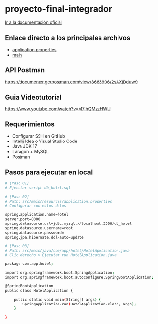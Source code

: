 # proyecto-final-integrador

[Ir a la documentación oficial](https://spring.io/guides)

## Enlace directo a los principales archivos

- [application.properties](src/main/resources/application.properties)
- [main](src/main/java/com/app/hotel/HotelApplication.java)

## API Postman

https://documenter.getpostman.com/view/3683906/2sAXjDduw9

## Guia Videotutorial

https://www.youtube.com/watch?v=M7lhQMzzHWU

## Requerimientos

- Configurar SSH en GitHub
- Intellij Idea o Visual Studio Code
- Java JDK 17
- Laragon + MySQL
- Postman

## Pasos para ejecutar en local

```sh
# [Paso 01]
# Ejecutar script db_hotel.sql 

# [Paso 02]
# Path: src/main/resources/application.properties
# Configurar con estos datos

spring.application.name=hotel
server.port=8000
spring.datasource.url=jdbc:mysql://localhost:3306/db_hotel
spring.datasource.username=root
spring.datasource.password=
spring.jpa.hibernate.ddl-auto=update

# [Paso 03]
# Path: src/main/java/com/app/hotel/HotelApplication.java
# Clic derecho > Ejecutar run HotelApplication.java

package com.app.hotel;

import org.springframework.boot.SpringApplication;
import org.springframework.boot.autoconfigure.SpringBootApplication;

@SpringBootApplication
public class HotelApplication {

	public static void main(String[] args) {
		SpringApplication.run(HotelApplication.class, args);
	}

}
```

